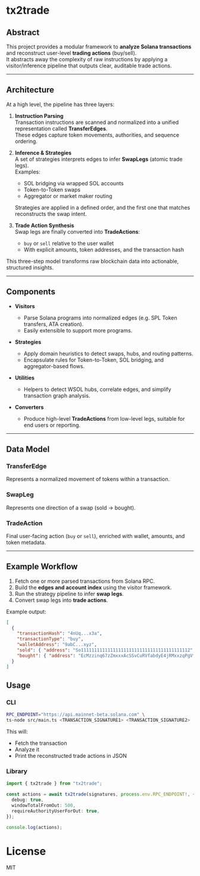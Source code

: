 # tx2trade

## Abstract

This project provides a modular framework to **analyze Solana transactions** and reconstruct user-level **trading actions** (buy/sell).  
It abstracts away the complexity of raw instructions by applying a visitor/inference pipeline that outputs clear, auditable trade actions.  

---

## Architecture

At a high level, the pipeline has three layers:

1. **Instruction Parsing**  
   Transaction instructions are scanned and normalized into a unified representation called **TransferEdges**.  
   These edges capture token movements, authorities, and sequence ordering.

2. **Inference & Strategies**  
   A set of strategies interprets edges to infer **SwapLegs** (atomic trade legs).  
   Examples:
   - SOL bridging via wrapped SOL accounts  
   - Token-to-Token swaps  
   - Aggregator or market maker routing  

   Strategies are applied in a defined order, and the first one that matches reconstructs the swap intent.

3. **Trade Action Synthesis**  
   Swap legs are finally converted into **TradeActions**:  
   - `buy` or `sell` relative to the user wallet  
   - With explicit amounts, token addresses, and the transaction hash  

This three-step model transforms raw blockchain data into actionable, structured insights.

---

## Components

- **Visitors**  
  - Parse Solana programs into normalized edges (e.g. SPL Token transfers, ATA creation).  
  - Easily extensible to support more programs.  

- **Strategies**  
  - Apply domain heuristics to detect swaps, hubs, and routing patterns.  
  - Encapsulate rules for Token-to-Token, SOL bridging, and aggregator-based flows.  

- **Utilities**  
  - Helpers to detect WSOL hubs, correlate edges, and simplify transaction graph analysis.  

- **Converters**  
  - Produce high-level **TradeActions** from low-level legs, suitable for end users or reporting.  

---

## Data Model

### TransferEdge
Represents a normalized movement of tokens within a transaction.

### SwapLeg
Represents one direction of a swap (sold → bought).

### TradeAction
Final user-facing action (`buy` or `sell`), enriched with wallet, amounts, and token metadata.

---

## Example Workflow

1. Fetch one or more parsed transactions from Solana RPC.  
2. Build the **edges and account index** using the visitor framework.  
3. Run the strategy pipeline to infer **swap legs**.  
4. Convert swap legs into **trade actions**.  

Example output:

```json
[
  {
    "transactionHash": "4nUq...x3a",
    "transactionType": "buy",
    "walletAddress": "9abC...xyz",
    "sold": { "address": "So11111111111111111111111111111111111111112", "symbol": "SOL", "name": "Solana", "amount": 1.25 },
    "bought": { "address": "EcMzzinq67zZmxxxAcSSvCuRVfabdyE4jRMxxzqPgVfz", "symbol": "GAIN",  "name": "GAIN", "uri": "https://ipfs.io/ipfs/QmUpgJo7a2uizgewvQa6iPGDr1jZrRhEGDumfKJE7ugFpC", "amount": 150.0 }
  }
]
```

## Usage

### CLI

```bash
RPC_ENDPOINT="https://api.mainnet-beta.solana.com" \
ts-node src/main.ts <TRANSACTION_SIGNATURE1> <TRANSACTION_SIGNATURE2> ...
```

This will:

* Fetch the transaction
* Analyze it
* Print the reconstructed trade actions in JSON

### Library
```ts
import { tx2trade } from "tx2trade";

const actions = await tx2trade(signatures, process.env.RPC_ENDPOINT!, {
  debug: true,
  windowTotalFromOut: 500,
  requireAuthorityUserForOut: true,
});

console.log(actions);
```


# License
MIT
